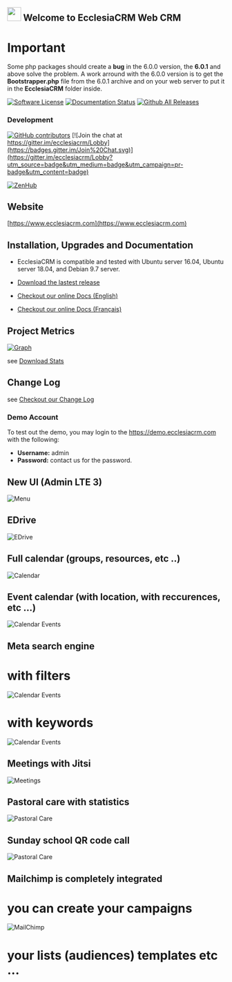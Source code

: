 <img src="https://www.ecclesiacrm.com/favicon-32.png" width="32" height="32" style="bottom:-15px"> Welcome to Ecclesia<b>CRM</b> Web CRM
---

# Important
Some php packages should create a **bug** in the 6.0.0 version, the **6.0.1** and above solve the problem.
A work arround with the 6.0.0 version is to get the **Bootstrapper.php** file from the 6.0.1 archive and on your web server to put it in the **EcclesiaCRM** folder inside. 

[![Software License](https://img.shields.io/badge/license-MIT-brightgreen.svg?style=flat-square)](LICENSE)
[![Documentation Status](https://readthedocs.org/projects/church-web-crm/badge/?version=latest)](https://www.docs.ecclesiacrm.com)
[![Github All Releases](https://img.shields.io/github/downloads/phili67/ecclesiacrm/total.svg)](https://github.com/phili67/ecclesiacrm/releases)

### Development 
[![GitHub contributors](https://img.shields.io/github/contributors/phili67/ecclesiacrm.svg)](https://github.com/phili67/ecclesiacrm/graphs/contributors)
[![Join the chat at https://gitter.im/ecclesiacrm/Lobby](https://badges.gitter.im/Join%20Chat.svg)](https://gitter.im/ecclesiacrm/Lobby?utm_source=badge&utm_medium=badge&utm_campaign=pr-badge&utm_content=badge)
<!--[![Build Status](https://travis-ci.org/ChurchCRM/CRM.svg?branch=master)](https://travis-ci.org/ChurchCRM/CRM)
[![StyleCI](https://styleci.io/repos/30856851/shield?branch=master)](https://styleci.io/repos/30856851)
[![POEditor](https://img.shields.io/badge/Languages-22-green.svg)](https://poeditor.com/join/project/RABdnDSqAt)-->

[![ZenHub](https://dxssrr2j0sq4w.cloudfront.net/3.2.0/img/external/zenhub-badge.png)](https://app.zenhub.com/workspaces/ecclesiacrm-workspace-5ce9590d7f230434befef632/board?repos=115276245)
<!--<a href="https://zenhub.com"><img src="//dxssrr2j0sq4w.cloudfront.net/3.2.0/img/external/zenhub-badge.png" alt="ZenHub logo"></a>-->



## Website

[https://www.ecclesiacrm.com](https://www.ecclesiacrm.com)

## Installation, Upgrades and Documentation

* EcclesiaCRM is compatible and tested with Ubuntu server 16.04, Ubuntu server 18.04, and Debian 9.7 server.

* [Download the lastest release](https://github.com/phili67/ecclesiacrm/releases/latest)

* [Checkout our online Docs (English)](https://docs.ecclesiacrm.com/en/)
* [Checkout our online Docs (Français)](https://docs.ecclesiacrm.com/fr/)

## Project Metrics 

[![Graph](https://www.gitcharts.ecclesiacrm.com/image.svg)](https://www.gitcharts.ecclesiacrm.com/image.svg)


see [Download Stats](https://hanadigital.github.io/grev/?user=phili67&repo=ecclesiacrm)

##  Change Log

see [Checkout our Change Log](CHANGELOG.md)

### Demo Account

To test out the demo, you may login to the https://demo.ecclesiacrm.com  with the following:

- **Username:** admin
- **Password:** contact us for the password.


## New UI (Admin LTE 3)

![Menu](https://www.ecclesiacrm.com/screenshots/menuNew.png)

## EDrive

![EDrive](https://www.ecclesiacrm.com/screenshots/EDrive.png)


## Full calendar (groups, resources, etc ..)
![Calendar](https://www.ecclesiacrm.com/screenshots/calendar.png)

## Event calendar (with location, with reccurences, etc ...)
![Calendar Events](https://www.ecclesiacrm.com/screenshots/calendarEvent.png)

## Meta search engine

# with filters
![Calendar Events](https://www.ecclesiacrm.com/screenshots/PowerfullSearchEngine.png)

# with keywords
![Calendar Events](https://www.ecclesiacrm.com/screenshots/PowerfullSearchEngine1.png)

## Meetings with Jitsi

![Meetings](https://www.ecclesiacrm.com/screenshots/Mettings.png)

## Pastoral care with statistics

![Pastoral Care](https://www.ecclesiacrm.com/screenshots/PastoralCare.png)

## Sunday school QR code call

![Pastoral Care](https://www.ecclesiacrm.com/screenshots/QRCode_call.png)

## Mailchimp is completely integrated

# you can create your campaigns

![MailChimp](https://www.ecclesiacrm.com/screenshots/mailchimp.png)

# your lists (audiences) templates etc ...
<!--![Family](http://www.ecclesiacrm.com/screenshots/family.PNG)
![Person](http://www.ecclesiacrm.com/screenshots/person.PNG)-->

